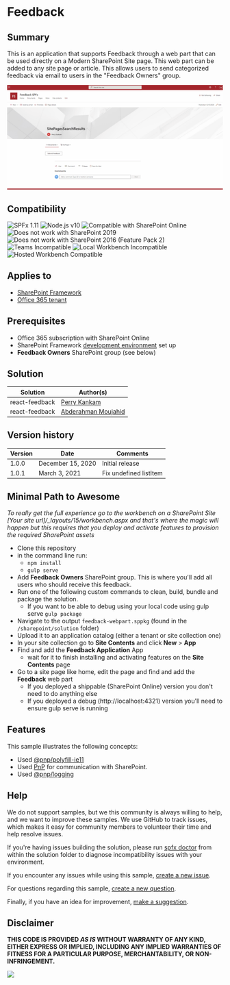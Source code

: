 # Feedback

## Summary

This is an application that supports Feedback through a web part that can be used directly on a Modern SharePoint Site page. This web part can be added to any site page or article. This allows users to send categorized feedback via email to users in the "Feedback Owners" group.

![Feedback](./assets/feedbackwebpart.gif)

## Compatibility

![SPFx 1.11](https://img.shields.io/badge/SPFx-1.11.0-green.svg)
![Node.js v10](https://img.shields.io/badge/Node.js-v10-green.svg)
![Compatible with SharePoint Online](https://img.shields.io/badge/SharePoint%20Online-Compatible-green.svg)
![Does not work with SharePoint 2019](https://img.shields.io/badge/SharePoint%20Server%202019-Incompatible-red.svg "SharePoint Server 2019 requires SPFx 1.4.1 or lower")
![Does not work with SharePoint 2016 (Feature Pack 2)](https://img.shields.io/badge/SharePoint%20Server%202016%20(Feature%20Pack%202)-Incompatible-red.svg "SharePoint Server 2016 Feature Pack 2 requires SPFx 1.1")
![Teams Incompatible](https://img.shields.io/badge/Teams-Incompatible-lightgrey.svg)
![Local Workbench Incompatible](https://img.shields.io/badge/Local%20Workbench-Incompatible-red.svg "The solution requires access to SharePoint resources")
![Hosted Workbench Compatible](https://img.shields.io/badge/Hosted%20Workbench-Compatible-green.svg)

## Applies to

* [SharePoint Framework](https://docs.microsoft.com/sharepoint/dev/spfx/sharepoint-framework-overview)
* [Office 365 tenant](https://docs.microsoft.com/sharepoint/dev/spfx/set-up-your-development-environment)

## Prerequisites

* Office 365 subscription with SharePoint Online
* SharePoint Framework [development environment](https://docs.microsoft.com/sharepoint/dev/spfx/set-up-your-development-environment) set up
* **Feedback Owners** SharePoint group (see below)

## Solution

Solution|Author(s)
--------|---------
react-feedback | [Perry Kankam](https://github.com/perr124)
react-feedback | [Abderahman Moujahid](https://github.com/Abderahman88)

## Version history

Version|Date|Comments
-------|----|--------
1.0.0|December 15, 2020|Initial release
1.0.1|March 3, 2021|Fix undefined listItem

## Minimal Path to Awesome

*To really get the full experience go to the workbench on a SharePoint Site [Your site url]/_layouts/15/workbench.aspx and that's where the magic will happen but this requires that you deploy and activate features to provision the required SharePoint assets*

* Clone this repository
* in the command line run:
  * `npm install`
  * `gulp serve`
* Add **Feedback Owners** SharePoint group. This is where you'll add all users who should receive this feedback.
* Run one of the following custom commands to clean, build, bundle and package the solution.
    * If you want to be able to debug using your local code using gulp serve
    `gulp package`
* Navigate to the output `feedback-webpart.sppkg` (found in the `/sharepoint/solution` folder)
* Upload it to an application catalog (either a tenant or site collection one)
* In your site collection go to **Site Contents** and click **New** > **App**
* Find and add the **Feedback Application** App
    * wait for it to finish installing and activating features on the **Site Contents** page
* Go to a site page like home, edit the page and find and add the **Feedback** web part
    * If you deployed a shippable (SharePoint Online) version you don't need to do anything else
    * If you deployed a debug (http://localhost:4321) version you'll need to ensure gulp serve is running

## Features

This sample illustrates the following concepts:
- Used [@pnp/polyfill-ie11](https://pnp.github.io/pnpjs/concepts/polyfill/)
- Used [PnP](https://pnp.github.io/pnpjs/) for communication with SharePoint.
- Used [@pnp/logging](https://pnp.github.io/pnpjs/logging/)


## Help

We do not support samples, but we this community is always willing to help, and we want to improve these samples. We use GitHub to track issues, which makes it easy for  community members to volunteer their time and help resolve issues.

If you're having issues building the solution, please run [spfx doctor](https://pnp.github.io/cli-microsoft365/cmd/spfx/spfx-doctor/) from within the solution folder to diagnose incompatibility issues with your environment.

If you encounter any issues while using this sample, [create a new issue](https://github.com/pnp/sp-dev-fx-webparts/issues/new?assignees=&labels=Needs%3A+Triage+%3Amag%3A%2Ctype%3Abug-suspected&template=bug-report.yml&sample=react-feedback&authors=@perr124%20@Abderahman88&title=react-feedback%20-%20).

For questions regarding this sample, [create a new question](https://github.com/pnp/sp-dev-fx-webparts/issues/new?assignees=&labels=Needs%3A+Triage+%3Amag%3A%2Ctype%3Abug-suspected&template=question.yml&sample=react-feedback&authors=@perr124%20@Abderahman88&title=react-feedback%20-%20).

Finally, if you have an idea for improvement, [make a suggestion](https://github.com/pnp/sp-dev-fx-webparts/issues/new?assignees=&labels=Needs%3A+Triage+%3Amag%3A%2Ctype%3Abug-suspected&template=suggestion.yml&sample=react-feedback&authors=@perr124%20@Abderahman88&title=react-feedback%20-%20).

## Disclaimer

**THIS CODE IS PROVIDED *AS IS* WITHOUT WARRANTY OF ANY KIND, EITHER EXPRESS OR IMPLIED, INCLUDING ANY IMPLIED WARRANTIES OF FITNESS FOR A PARTICULAR PURPOSE, MERCHANTABILITY, OR NON-INFRINGEMENT.**


<img src="https://telemetry.sharepointpnp.com/sp-dev-fx-webparts/samples/react-feedback" />
